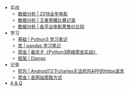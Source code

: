 - 实战
  - [数据分析 | 2018全年电影](combat/20181109analyzeMoives.md)
  - [数据分析 | 王者荣耀比赛记录](combat/20181208analyzePVP.md)
  - [数据分析 | 各平台电影票售价比较](combat/20190130compareMoviePrice.md)
- 学习
  - [基础 | Python3 学习笔记](study/python3.md)
  - [库 | pandas 学习笔记](study/pandas.md)
  - [爬虫 | 崔庆才《Python3网络爬虫实战》](study/spiderCuiQingcai.md)
  - [框架 | Django](study/django.md)
- 记录
  - [抓包 | Android7.0下charles无法抓包APP的https请求](record/android7.md)
  - [爬虫 | 各网站爬取方式](record/spiderWebsite.md)
- [A & Q](questionAndAnswer.md)